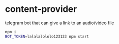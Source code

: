 # content-provider
telegram bot that can give a link to an audio/video file

```sh
npm i
BOT_TOKEN=lalalalololo123123 npm start
```
